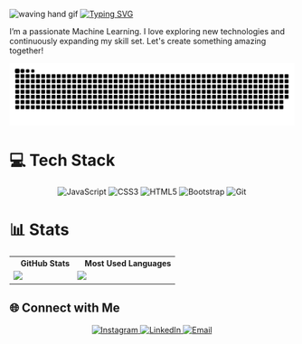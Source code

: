 <img src="https://user-images.githubusercontent.com/72663882/171687151-bb31c996-c9d2-49c8-b593-734946893b23.gif" alt="waving hand gif" aria-hidden="true" width="27" /> [![Typing SVG](https://readme-typing-svg.herokuapp.com?font=Roboto&weight=700&size=25&duration=2500&pause=1000&vCenter=true&width=500&height=25&lines=Hello;I'm+Hafizd;And+I'm+a+Fullstack+Learner)](https://readme-typing-svg.herokuapp.com/demo/?font=Roboto&weight=700&size=25&duration=2500&vCenter=true&width=500&height=25&lines=Hello;I'm+Surya;And+I'm+a+FMachine+Learning) <br>

I’m a passionate Machine Learning. I love exploring new technologies and continuously expanding my skill set. Let's create something amazing together!

<p>
  <img src="https://github.com/Synjoestar/Synjoestar/blob/main/grid-snake.svg" alt="snake" />
</p>

# 💻 Tech Stack
<div align="center">
  <img src="https://img.shields.io/badge/javascript-%23323330.svg?style=for-the-badge&logo=javascript&logoColor=%23F7DF1E" alt="JavaScript" />
  <img src="https://img.shields.io/badge/css3-%231572B6.svg?style=for-the-badge&logo=css3&logoColor=white" alt="CSS3" />
  <img src="https://img.shields.io/badge/html5-%23E34F26.svg?style=for-the-badge&logo=html5&logoColor=white" alt="HTML5" />
  <img src="https://img.shields.io/badge/bootstrap-%23563D7C.svg?style=for-the-badge&logo=bootstrap&logoColor=white" alt="Bootstrap" />
  <img src="https://img.shields.io/badge/git-%23F05032.svg?style=for-the-badge&logo=git&logoColor=white" alt="Git" />
</div>

# 📊 Stats
<div align="center">
  <table>
    <tr>
      <th><img src="https://listemoji.com/img/emoji/using/large-blue-circle-1f535-microsoft.png" width="9" height="9"/> GitHub Stats</th>
      <th><img src="https://listemoji.com/img/emoji/using/large-blue-circle-1f535-microsoft.png" width="9" height="9"/> Most Used Languages</th>
    </tr>
    <tr>
      <td><img height="150" src="https://github-readme-stats.vercel.app/api?username=FruHafizd&show_icons=true&theme=monokai&rank_icon=github&icon_color=0366d6&hide_border=true&hide_title=true&ring_color=0366d6&bg_color=0D1117"/></td>
      <td><img height="150" src="https://github-readme-stats.vercel.app/api/top-langs/?username=FruHafizd&layout=compact&theme=monokai&count_private=true&hide_border=true&hide_title=true&bg_color=0D1117"/></td>
    </tr>
  </table>
</div>


## 🌐 Connect with Me
<p align="center">
  <a href="https://www.instagram.com/utchup?igsh=YzljYTk1ODg3Zg==" target="_blank">
    <img src="https://img.shields.io/badge/Instagram-%23E4405F.svg?style=for-the-badge&logo=Instagram&logoColor=white" alt="Instagram">
  </a>
  <a href="[https://www.linkedin.com/in/fruhafizd](https://www.linkedin.com/in/surya-nugroho-38aa27336?utm_source=share&utm_campaign=share_via&utm_content=profile&utm_medium=android_app)" target="_blank">
    <img src="https://img.shields.io/badge/LinkedIn-%2300A0DC.svg?style=for-the-badge&logo=LinkedIn&logoColor=white" alt="LinkedIn">
  </a>
  <a href="mailto:suryanugroho042@example.com">
    <img src="https://img.shields.io/badge/Email-%23D14836.svg?style=for-the-badge&logo=Gmail&logoColor=white" alt="Email">
  </a>
</p>
